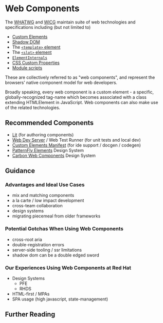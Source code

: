 # Web Components

The [WHATWG](https://html.spec.whatwg.org/multipage/custom-elements.html) and [WICG](https://github.com/WICG/webcomponents) maintain suite of web technologies and specifications including (but not limited to)

- [Custom Elements](https://html.spec.whatwg.org/multipage/custom-elements.html#custom-elements)
- [Shadow DOM](https://dom.spec.whatwg.org/#shadow-trees)
- The [`<template>` element](https://html.spec.whatwg.org/multipage/scripting.html#the-template-element)
- The [`<slot>` element](https://html.spec.whatwg.org/multipage/scripting.html#the-slot-element)
- [`ElementInternals`](https://html.spec.whatwg.org/multipage/custom-elements.html#element-internals)
- [CSS Custom Properties](https://drafts.csswg.org/css-variables/)
- [Module scripts](https://html.spec.whatwg.org/#module-script)

These are collectively referred to as "web components", and represent the browsers' native component model for web developers.

Broadly speaking, every web component is a custom element - a specific, globally-recognized tag-name which becomes associated with a class extending HTMLElement in JavaScript. Web components can also make use of the related technologies.

## Recommended Components

- [Lit](https://lit.dev) (for authoring components)
- [Web Dev Server](https://modern-web.dev) / Web Test Runner (for unit tests and local dev)
- [Custom Elements Manifest](https://github.com/webcomponents/custom-elements-manifest) (for ide support / docgen / codegen)
- [PatternFly Elements](https://patternflyelements.org) Design System
- [Carbon Web Components](https://web-components.carbondesignsystem.com/) Design System

## Guidance

### Advantages and Ideal Use Cases

- mix and matching components
- a la carte / low impact development
- cross-team collaboration
- design systems
- migrating piecemeal from older frameworks

### Potential Gotchas When Using Web Components

- cross-root aria
- double-registration errors
- server-side tooling / ssr limitations
- shadow dom can be a double edged sword

### Our Experiences Using Web Components at Red Hat

- Design Systems
  - PFE
  - RHDS
- HTML-first / MPAs
- SPA usage (high javascript, state-management)

## Further Reading
